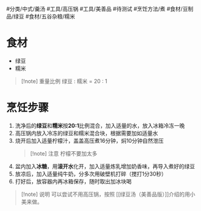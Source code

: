  #分类/中式/羹汤 #工具/高压锅 #工具/美善品 #待测试 #烹饪方法/煮 #食材/豆制品/绿豆 #食材/五谷杂粮/糯米

# 食材
- 绿豆
- 糯米
>[!note] 重量比例 
>绿豆 : 糯米 = 20 : 1

# 烹饪步骤
1. 洗净后的**绿豆**和**糯米**按**20:1**比例混合，加入适量的水，放入冰箱冷冻一晚
2. 高压锅内放入冷冻的绿豆和糯米混合块，根据需要加如适量水
3. 烧开后加入适量柠檬汁，盖盖高压煮16分钟，焖10分钟自然泄压
   >[!note] 注意
   >柠檬不要加太多
4. 盆内加入**冰糖**，用**滚开水**化开，加入适量炼乳增加奶香味，再导入煮好的绿豆
5. 放凉后，加入适量纯牛奶，分多次用破壁机打碎（搅打1分30秒）
6. 打好后，放容器内再冰箱保存，随时取出加冰块喝

>[!note] 说明
>可以尝试不用高压锅，按照 [[绿豆汤（美善品版）]]介绍的用小美来做。

